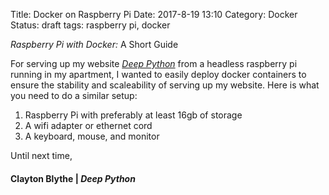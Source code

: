 Title: Docker on Raspberry Pi
Date: 2017-8-19 13:10
Category: Docker
Status: draft
tags: raspberry pi, docker

*Raspberry Pi with Docker:* A Short Guide

For serving up my website [*Deep Python*](https://deepython.com) from a headless raspberry pi running in my apartment, I wanted to easily deploy docker containers to ensure the stability and scaleability of serving up my website. Here is what you need to do a similar setup:

1. Raspberry Pi with preferably at least 16gb of storage
2. A wifi adapter or ethernet cord
3. A keyboard, mouse, and monitor



Until next time,
#### Clayton Blythe | *Deep Python*
